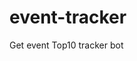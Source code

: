 # event-tracker

Get event Top10 tracker bot

<!-- https://bestdori.com/api/eventtop/data?server=0&event=${eventID}&mid=0&latest=1 -->
<!-- ${server}: {"0": "jp"}, {"1": "en"}, {"2": "tw"}, {"3": "cn"}, {"4": "kr"} -->
<!-- ${eventID} -->


<!-- No. ID sumpoints diff-pre-points diff-sort -->